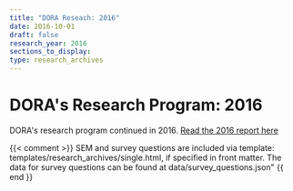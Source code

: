 ```yaml
---
title: "DORA Reseach: 2016"
date: 2016-10-01
draft: false
research_year: 2016
sections_to_display:
type: research_archives
---
```


# DORA's Research Program: 2016
DORA's research program continued in 2016. [Read the 2016 report here](/publications/pdf/state-of-devops-2016.pdf)

{{< comment >}}
    SEM and survey questions are included via template: templates/research_archives/single.html, if specified in front matter. The data for survey questions can be found at data/survey_questions.json"
{{ end }}